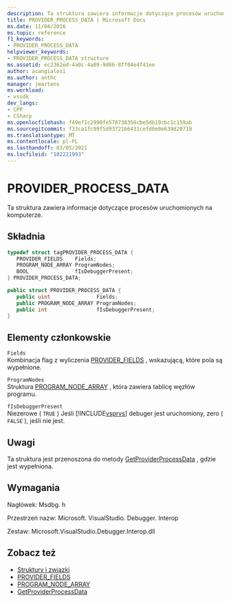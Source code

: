```yaml
---
description: Ta struktura zawiera informacje dotyczące procesów uruchomionych na komputerze.
title: PROVIDER_PROCESS_DATA | Microsoft Docs
ms.date: 11/04/2016
ms.topic: reference
f1_keywords:
- PROVIDER_PROCESS_DATA
helpviewer_keywords:
- PROVIDER_PROCESS_DATA structure
ms.assetid: ec2362ed-4a0c-4a09-9d66-8ff04e4f41ee
author: acangialosi
ms.author: anthc
manager: jmartens
ms.workload:
- vssdk
dev_langs:
- CPP
- CSharp
ms.openlocfilehash: f49ef1c2990fe578738356cbe5db19cbc1c159ab
ms.sourcegitcommit: f33ca1fc99f5d9372166431cefd0e0e639d20719
ms.translationtype: MT
ms.contentlocale: pl-PL
ms.lasthandoff: 03/05/2021
ms.locfileid: "102221993"
---
```

# <a name="provider_process_data"></a>PROVIDER_PROCESS_DATA
Ta struktura zawiera informacje dotyczące procesów uruchomionych na komputerze.

## <a name="syntax"></a>Składnia

```cpp
typedef struct tagPROVIDER_PROCESS_DATA {
   PROVIDER_FIELDS    Fields;
   PROGRAM_NODE_ARRAY ProgramNodes;
   BOOL               fIsDebuggerPresent;
} PROVIDER_PROCESS_DATA;
```

```csharp
public struct PROVIDER_PROCESS_DATA {
   public uint               Fields;
   public PROGRAM_NODE_ARRAY ProgramNodes;
   public int                fIsDebuggerPresent;
}
```

## <a name="members"></a>Elementy członkowskie
 `Fields`\
 Kombinacja flag z wyliczenia [PROVIDER_FIELDS](../../../extensibility/debugger/reference/provider-fields.md) , wskazującą, które pola są wypełnione.

 `ProgramNodes`\
 Struktura [PROGRAM_NODE_ARRAY](../../../extensibility/debugger/reference/program-node-array.md) , która zawiera tablicę węzłów programu.

 `fIsDebuggerPresent`\
 Niezerowe ( `TRUE` ) Jeśli [!INCLUDE[vsprvs](../../../code-quality/includes/vsprvs_md.md)] debuger jest uruchomiony, zero ( `FALSE` ), jeśli nie jest.

## <a name="remarks"></a>Uwagi
 Ta struktura jest przenoszona do metody [GetProviderProcessData](../../../extensibility/debugger/reference/idebugprogramprovider2-getproviderprocessdata.md) , gdzie jest wypełniona.

## <a name="requirements"></a>Wymagania
 Nagłówek: Msdbg. h

 Przestrzeń nazw: Microsoft. VisualStudio. Debugger. Interop

 Zestaw: Microsoft.VisualStudio.Debugger.Interop.dll

## <a name="see-also"></a>Zobacz też
- [Struktury i związki](../../../extensibility/debugger/reference/structures-and-unions.md)
- [PROVIDER_FIELDS](../../../extensibility/debugger/reference/provider-fields.md)
- [PROGRAM_NODE_ARRAY](../../../extensibility/debugger/reference/program-node-array.md)
- [GetProviderProcessData](../../../extensibility/debugger/reference/idebugprogramprovider2-getproviderprocessdata.md)
